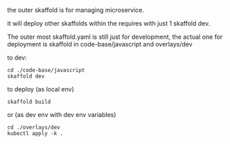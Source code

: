 the outer skaffold is for managing microservice.

it will deploy other skaffolds within the requires with just 1 skaffold dev.

The outer most skaffold.yaml is still just for development, the actual one for deployment is skaffold in code-base/javascript and overlays/dev

to dev:
```
cd ./code-base/javascript
skaffold dev
```

to deploy (as local env)
```
skaffold build
```
or (as dev env with dev env variables)
```
cd ./overlays/dev
kubectl apply -k .
```
